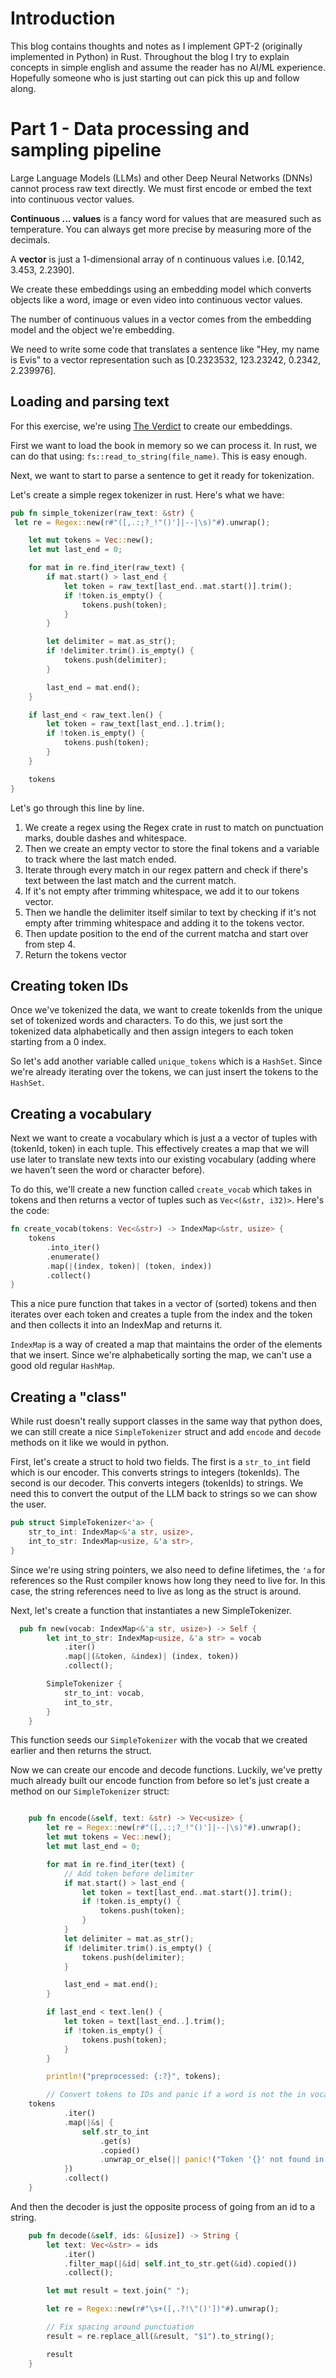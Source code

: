 # Introduction

This blog contains thoughts and notes as I implement GPT-2 (originally implemented in Python) in Rust. Throughout the blog I try to explain concepts in simple english and assume the reader has no AI/ML experience. Hopefully someone who is just starting out can pick this up and follow along.

# Part 1 - Data processing and sampling pipeline

Large Language Models (LLMs) and other Deep Neural Networks (DNNs) cannot process raw text directly. We must first encode or embed the text into continuous vector values.

**Continuous ... values** is a fancy word for values that are measured such as temperature. You can always get more precise by measuring more of the decimals.

A **vector** is just a 1-dimensional array of n continuous values i.e. [0.142, 3.453, 2.2390].

We create these embeddings using an embedding model which converts objects like a word, image or even video into continuous vector values.

The number of continuous values in a vector comes from the embedding model and the object we're embedding.

We need to write some code that translates a sentence like "Hey, my name is Evis" to a vector representation such as [0.2323532, 123.23242, 0.2342, 2.239976].

## Loading and parsing text

For this exercise, we're using [The Verdict](https://en.wikisource.org/wiki/The_Verdict) to create our embeddings.

First we want to load the book in memory so we can process it. In rust, we can do that using: `fs::read_to_string(file_name)`. This is easy enough.

Next, we want to start to parse a sentence to get it ready for tokenization.

Let's create a simple regex tokenizer in rust. Here's what we have:

```rust
pub fn simple_tokenizer(raw_text: &str) {
 let re = Regex::new(r#"([,.:;?_!"()']|--|\s)"#).unwrap();

    let mut tokens = Vec::new();
    let mut last_end = 0;

    for mat in re.find_iter(raw_text) {
        if mat.start() > last_end {
            let token = raw_text[last_end..mat.start()].trim();
            if !token.is_empty() {
                tokens.push(token);
            }
        }

        let delimiter = mat.as_str();
        if !delimiter.trim().is_empty() {
            tokens.push(delimiter);
        }

        last_end = mat.end();
    }

    if last_end < raw_text.len() {
        let token = raw_text[last_end..].trim();
        if !token.is_empty() {
            tokens.push(token);
        }
    }

    tokens
}
```

Let's go through this line by line.

1. We create a regex using the Regex crate in rust to match on punctuation marks, double dashes and whitespace.
2. Then we create an empty vector to store the final tokens and a variable to track where the last match ended.
3. Iterate through every match in our regex pattern and check if there's text between the last match and the current match.
4. If it's not empty after trimming whitespace, we add it to our tokens vector.
5. Then we handle the delimiter itself similar to text by checking if it's not empty after trimming whitespace and adding it to the tokens vector.
6. Then update position to the end of the current matcha and start over from step 4.
7. Return the tokens vector

## Creating token IDs

Once we've tokenized the data, we want to create tokenIds from the unique set of tokenized words and characters. To do this, we just sort the tokenized data alphabetically and then assign integers to each token starting from a 0 index.

So let's add another variable called `unique_tokens` which is a `HashSet`. Since we're already iterating over the tokens, we can just insert the tokens to the `HashSet`.

## Creating a vocabulary

Next we want to create a vocabulary which is just a a vector of tuples with (tokenId, token) in each tuple. This effectively creates a map that we will use later to translate new texts into our existing vocabulary (adding where we haven't seen the word or character before).

To do this, we'll create a new function called `create_vocab` which takes in tokens and then returns a vector of tuples such as `Vec<(&str, i32)>`. Here's the code:

```rust
fn create_vocab(tokens: Vec<&str>) -> IndexMap<&str, usize> {
    tokens
        .into_iter()
        .enumerate()
        .map(|(index, token)| (token, index))
        .collect()
}
```

This a nice pure function that takes in a vector of (sorted) tokens and then iterates over each token and creates a tuple from the index and the token and then collects it into an IndexMap and returns it.

`IndexMap` is a way of created a map that maintains the order of the elements that we insert. Since we're alphabetically sorting the map, we can't use a good old regular `HashMap`.

## Creating a "class"

While rust doesn't really support classes in the same way that python does, we can still create a nice `SimpleTokenizer` struct and add `encode` and `decode` methods on it like we would in python.

First, let's create a struct to hold two fields. The first is a `str_to_int` field which is our encoder. This converts strings to integers (tokenIds). The second is our decoder. This converts integers (tokenIds) to strings. We need this to convert the output of the LLM back to strings so we can show the user.

```rust
pub struct SimpleTokenizer<'a> {
    str_to_int: IndexMap<&'a str, usize>,
    int_to_str: IndexMap<usize, &'a str>,
}
```

Since we're using string pointers, we also need to define lifetimes, the `'a` for references so the Rust compiler knows how long they need to live for. In this case, the string references need to live as long as the struct is around.

Next, let's create a function that instantiates a new SimpleTokenizer.

```rust
  pub fn new(vocab: IndexMap<&'a str, usize>) -> Self {
        let int_to_str: IndexMap<usize, &'a str> = vocab
            .iter()
            .map(|(&token, &index)| (index, token))
            .collect();

        SimpleTokenizer {
            str_to_int: vocab,
            int_to_str,
        }
    }
```

This function seeds our `SimpleTokenizer` with the vocab that we created earlier and then returns the struct.

Now we can create our encode and decode functions. Luckily, we've pretty much already built our encode function from before so let's just create a method on our `SimpleTokenizer` struct:

```rust

    pub fn encode(&self, text: &str) -> Vec<usize> {
        let re = Regex::new(r#"([,.:;?_!"()']|--|\s)"#).unwrap();
        let mut tokens = Vec::new();
        let mut last_end = 0;

        for mat in re.find_iter(text) {
            // Add token before delimiter
            if mat.start() > last_end {
                let token = text[last_end..mat.start()].trim();
                if !token.is_empty() {
                    tokens.push(token);
                }
            }
            let delimiter = mat.as_str();
            if !delimiter.trim().is_empty() {
                tokens.push(delimiter);
            }

            last_end = mat.end();
        }

        if last_end < text.len() {
            let token = text[last_end..].trim();
            if !token.is_empty() {
                tokens.push(token);
            }
        }

        println!("preprocessed: {:?}", tokens);

        // Convert tokens to IDs and panic if a word is not the in vocab
    tokens
            .iter()
            .map(|&s| {
                self.str_to_int
                    .get(s)
                    .copied()
                    .unwrap_or_else(|| panic!("Token '{}' not found in vocabulary", s))
            })
            .collect()
    }
```

And then the decoder is just the opposite process of going from an id to a string.

```rust
    pub fn decode(&self, ids: &[usize]) -> String {
        let text: Vec<&str> = ids
            .iter()
            .filter_map(|&id| self.int_to_str.get(&id).copied())
            .collect();

        let mut result = text.join(" ");

        let re = Regex::new(r#"\s+([,.?!\"()'])"#).unwrap();

        // Fix spacing around punctuation
        result = re.replace_all(&result, "$1").to_string();

        result
    }
```
